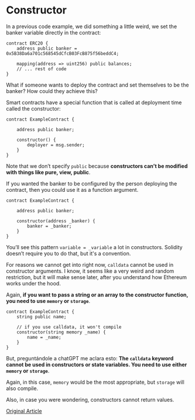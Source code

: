 # Constructor

In a previous code example, we did something a little weird, we set the banker variable directly in the contract:

```solidity
contract ERC20 {
    address public banker = 0x5B38Da6a701c568545dCfcB03FcB875f56beddC4;

    mapping(address => uint256) public balances;
    // ... rest of code
}
```

What if someone wants to deploy the contract and set themselves to be the banker? How could they achieve this?

Smart contracts have a special function that is called at deployment time called the constructor:

```solidity
contract ExampleContract {

    address public banker;

    constructor() {
        deployer = msg.sender;
    }
}
```

Note that we don’t specify `public` because **constructors can’t be modified with things like pure, view, public**.

If you wanted the banker to be configured by the person deploying the contract, then you could use it as a function argument.

```solidity
contract ExampleContract {

    address public banker;

    constructor(address _banker) {
        banker = _banker;
    }
}
```

You’ll see this pattern `variable = _variable` a lot in constructors. Solidity doesn’t require you to do that, but it's a convention.

For reasons we cannot get into right now, `calldata` cannot be used in constructor arguments. I know, it seems like a very weird and random restriction, but it will make sense later, after you understand how Ethereum works under the hood.

Again, **if you want to pass a string or an array to the constructor function, you need to use `memory` or `storage`**.

```solidity
contract ExampleContract {
    string public name;

    // if you use calldata, it won't compile
    constructor(string memory _name) {
        name = _name;
    }
}
```

But, preguntándole a chatGPT me aclara esto: **The `calldata` keyword cannot be used in constructors or state variables. You need to use either `memory` or `storage`**.

Again, in this case, `memory` would be the most appropriate, but `storage` will also compile.

Also, in case you were wondering, constructors cannot return values.

[Original Article](https://www.rareskills.io/learn-solidity/constructor)
